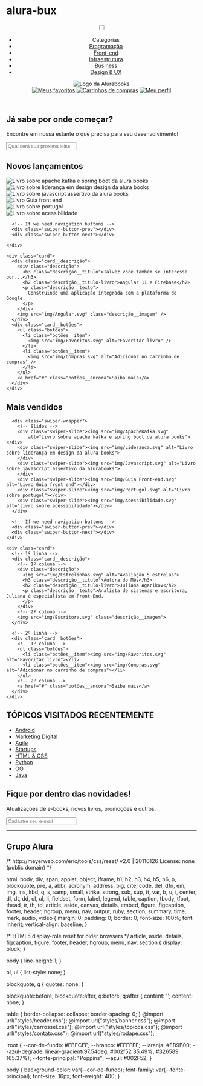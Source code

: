 # alura-bux
<!DOCTYPE html>
<html>

<head>
  <meta charset="UTF-8">
  <meta name="viewport" content="width=device-width, initial-scale=1.0">
  <title>AluraBooks</title>
  <link rel="stylesheet" href="reset.css">
  <link rel="preconnect" href="https://fonts.googleapis.com">
  <link rel="preconnect" href="https://fonts.gstatic.com" crossorigin>
  <link href="https://fonts.googleapis.com/css2?family=Poppins:wght@300;400;500;700&display=swap" rel="stylesheet">
  <link rel="stylesheet" href="https://cdn.jsdelivr.net/npm/swiper@11/swiper-bundle.min.css" />
  <link rel="stylesheet" href="styles.css">
</head>

<body>
  <header class="cabeçalho">
    <div class="container">
      <input type="checkbox" id="menu" class="container__botao">
      <label for="menu">
        <span class="cabeçalho__menu-hamburguer container__imagem"></span>
      </label>
      <ul class="lista-menu">
        <li class="lista-menu__titulo">Categorias</li>
        <li class="lista-menu__item">
          <a href="#" class="lista-menu__link">Programação</a>
        </li>
        <li class="lista-menu__item">
          <a href="#" class="lista-menu__link">Front-end</a>
        </li>
        <li class="lista-menu__item">
          <a href="#" class="lista-menu__link">Infraestrutura</a>
        </li>
        <li class="lista-menu__item">
          <a href="#" class="lista-menu__link">Business</a>
        </li>
        <li class="lista-menu__item">
          <a href="#" class="lista-menu__link">Design & UX</a>
        </li>
      </ul>
      <img src="img/Logo.svg" alt="Logo da Alurabooks" class="container__imagem">
    </div>
    <div class="container">
      <a href="#"><img src="img/Favoritos.svg" alt="Meus favoritos" class="container__imagem"></a>
      <a href="#"><img src="img/Compras.svg" alt="Carrinhos de compras" class="container__imagem"></a>
      <a href="#"><img src="img/Usuario.svg" alt="Meu perfil" class="container__imagem"></a>
    </div>
  </header>

  <section class="banner">
    <h2 class="banner__titulo">Já sabe por onde começar?</h2>
    <p class="banner__texto">Encontre em nossa estante o que precisa para seu desenvolvimento!</p>
    <input type="search" class="banner__pesquisa" placeholder="Qual será sua próxima leitura?">
  </section>

  <section class="carrossel">
    <h2 class="carrossel__titulo">Novos lançamentos</h2>
    <!-- Slider main container -->
    <div class="swiper">
      <!-- Additional required wrapper -->
      <div class="swiper-wrapper">
        <!-- Slides -->
        <div class="swiper-slide"><img src="img/Apachekafka.svg"
            alt="Livro sobre apache kafka e spring boot da alura books"></div>
        <div class="swiper-slide"><img src="img/Liderança.svg"
            alt="Livro sobre liderança em design design da alura books"></div>
        <div class="swiper-slide"><img src="img/Javascript.svg" alt="Livro sobre javascript assertivo da alura books">
        </div>
        <div class="swiper-slide">
          <img src="img/Guia Front-end.svg" alt="Livro Guia front end" />
        </div>
        <div class="swiper-slide">
          <img src="img/Portugol.svg" alt="Livro sobre portugol" />
        </div>
        <div class="swiper-slide">
          <img src="img/Acessibilidade.svg" alt="Livro sobre acessibilidade" />
        </div>
      </div>

      <!-- If we need navigation buttons -->
      <div class="swiper-button-prev"></div>
      <div class="swiper-button-next"></div>

    </div>

    <div class="card">
      <div class="card__descrição">
        <div class="descrição">
          <h3 class="descrição__titulo">Talvez você também se interesse por...</h3>
          <h2 class="descrição__titulo-livro">Angular 11 e Firebase</h2>
          <p class="descrição__texto">
            Construindo uma aplicação integrada com a plataforma do Google.
          </p>
        </div>
        <img src="img/Angular.svg" class="descrição__imagem" />
      </div>
      <div class="card__botões">
        <ul class="botões">
          <li class="botões__item">
            <img src="img/Favoritos.svg" alt="Favoritar livro" />
          </li>
          <li class="botões__item">
            <img src="img/Compras.svg" alt="Adicionar no carrinho de compras" />
          </li>
        </ul>
        <a href="#" class="botões__ancora">Saiba mais</a>
      </div>
    </div>

  </section>

  <section class=”carrossel”>
    <h2 class="carrossel__titulo">Mais vendidos</h2>
    <div class="swiper">
      <!-- Additional required wrapper -->
      <!-- If we need pagination -->
      <div class="swiper-pagination"></div>

      <div class="swiper-wrapper">
        <!-- Slides -->
        <div class="swiper-slide"><img src="img/ApacheKafka.svg"
            alt="Livro sobre apache kafka e spring boot da alura books"></div>
        <div class="swiper-slide"><img src="img/Liderança.svg" alt="Livro sobre liderança em design da alura books">
        </div>
        <div class="swiper-slide"><img src="img/Javascript.svg" alt="Livro sobre javascript assertivo da alurabooks">
        </div>
        <div class="swiper-slide"><img src="img/Guia Front-end.svg" alt="Livro Guia front end"></div>
        <div class="swiper-slide"><img src="img/Portugol.svg" alt="Livro sobre portugol"></div>
        <div class="swiper-slide"><img src="img/Acessibilidade.svg" alt="livro sobre acessibilidade"></div>
      </div>

      <!-- If we need navigation buttons -->
      <div class="swiper-button-prev"></div>
      <div class="swiper-button-next"></div>
    </div>

    <div class="card">
      <!-- 1º linha -->
      <div class="card__descrição">
        <!-- 1º coluna -->
        <div class="descrição">
          <img src="img/Estrelinhas.svg" alt="Avaliação 5 estrelas">
          <h3 class="descrição__titulo">Autora do Mês</h3>
          <h2 class="descrição__titulo-livro">Juliana Agarikov</h2>
          <p class="descrição__texto">Analista de sistemas e escritora, Juliana é especialista em Front-End.
          </p>
        </div>
        <!-- 2º coluna -->
        <img src="img/Escritora.svg" class="descrição__imagem">
      </div>

      <!-- 2º linha -->
      <div class="card__botões">
        <!-- 1º coluna -->
        <ul class="botões">
          <li class="botões__item"><img src="img/Favoritos.svg" alt="Favoritar livro"></li>
          <li class="botões__item"><img src="img/Compras.svg" alt="Adicionar no carrinho de compras"></li>
        </ul>
        <!-- 2º coluna -->
        <a href="#" class="botões__ancora">Saiba mais</a>
      </div>
    </div>



  </section>

  <section class="tópicos">
    <h2 class="tópicos__titulo">TÓPICOS VISITADOS RECENTEMENTE</h2>
    <ul class="tópicos__lista">
      <li class="tópicos__item"><a href="#" class="tópicos__link">Android</a></li>
      <li class="tópicos__item">
        <a href="#" class="tópicos__link">Marketing Digital</a>
      </li>
      <li class="tópicos__item">
        <a href="#" class="tópicos__link">Agile</a>
      </li>
      <li class="tópicos__item">
        <a href="#" class="tópicos__link">Startups</a>
      </li>
      <li class="tópicos__item">
        <a href="#" class="tópicos__link">HTML & CSS</a>
      </li>
      <li class="tópicos__item">
        <a href="#" class="tópicos__link">Python</a>
      </li>
      <li class="tópicos__item">
        <a href="#" class="tópicos__link">OO</a>
      </li>
      <li class="tópicos__item">
        <a href="#" class="tópicos__link">Java</a>
      </li>
    </ul>
  </section>

  <section class="contato">
    <h2 class="contato__titulo">Fique por dentro das novidades!</h2>
    <p class="contato__texto">
      Atualizações de e-books, novos livros, promoções e outros.
    </p>
    <input type="email" placeholder="Cadastre seu e-mail" class="contato__email" />
  </section>

  <hr />

  <footer class="rodapé">
    <h2 class="rodapé__titulo">Grupo Alura</h2>
  </footer>

  <script src="https://cdn.jsdelivr.net/npm/swiper@11/swiper-bundle.min.js"></script>
  <script>
    const swiper = new Swiper(".swiper", {
      spaceBetween: 10,
      slidesPerView: 3,
      pagination: {
        el: ".swiper-pagination",
        type: "bullets",
      },
    });
  </script>
</body>

</html>
/* http://meyerweb.com/eric/tools/css/reset/ 
   v2.0 | 20110126
   License: none (public domain)
*/

html,
body,
div,
span,
applet,
object,
iframe,
h1,
h2,
h3,
h4,
h5,
h6,
p,
blockquote,
pre,
a,
abbr,
acronym,
address,
big,
cite,
code,
del,
dfn,
em,
img,
ins,
kbd,
q,
s,
samp,
small,
strike,
strong,
sub,
sup,
tt,
var,
b,
u,
i,
center,
dl,
dt,
dd,
ol,
ul,
li,
fieldset,
form,
label,
legend,
table,
caption,
tbody,
tfoot,
thead,
tr,
th,
td,
article,
aside,
canvas,
details,
embed,
figure,
figcaption,
footer,
header,
hgroup,
menu,
nav,
output,
ruby,
section,
summary,
time,
mark,
audio,
video {
    margin: 0;
    padding: 0;
    border: 0;
    font-size: 100%;
    font: inherit;
    vertical-align: baseline;
}

/* HTML5 display-role reset for older browsers */
article,
aside,
details,
figcaption,
figure,
footer,
header,
hgroup,
menu,
nav,
section {
    display: block;
}

body {
    line-height: 1;
}

ol,
ul {
    list-style: none;
}

blockquote,
q {
    quotes: none;
}

blockquote:before,
blockquote:after,
q:before,
q:after {
    content: '';
    content: none;
}

table {
    border-collapse: collapse;
    border-spacing: 0;
}
@import url("styles/header.css");
@import url("styles/banner.css");
@import url("styles/carrossel.css");
@import url("styles/topicos.css");
@import url("styles/contato.css");
@import url("styles/rodapé.css");

:root {
    --cor-de-fundo: #EBECEE;
    --branco: #FFFFFF;
    --laranja: #EB9B00;
    --azul-degrade: linear-gradient(97.54deg, #002f52 35.49%, #326589 165.37%);
    --fonte-principal: "Poppins";
    --azul: #002F52;
}

body {
    background-color: var(--cor-de-fundo);
    font-family: var(--fonte-principal);
    font-size: 16px;
    font-weight: 400;
}

